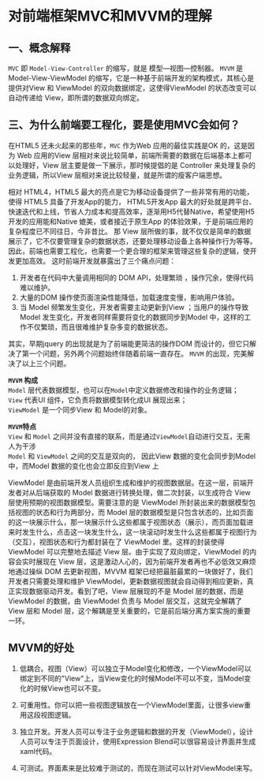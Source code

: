 # 对前端框架MVC和MVVM的理解
## 一、概念解释
`MVC` 即 `Model-View-Controller` 的缩写，就是 模型—视图—控制器。 
`MVVM` 是Model-View-ViewModel 的缩写，它是一种基于前端开发的架构模式，其核心是提供对View 和 ViewModel 的双向数据绑定，这使得ViewModel 的状态改变可以自动传递给 View，即所谓的数据双向绑定。


## 三、为什么前端要工程化，要是使用MVC会如何？

在HTML5 还未火起来的那些年，`MVC` 作为Web 应用的最佳实践是OK 的，这是因为 Web 应用的View 层相对来说比较简单，前端所需要的数据在后端基本上都可以处理好，View 层主要是做一下展示，那时候提倡的是 Controller 来处理复杂的业务逻辑，所以View 层相对来说比较轻量，就是所谓的瘦客户端思想。

相对 HTML4，HTML5 最大的亮点是它为移动设备提供了一些非常有用的功能，使得 HTML5 具备了开发App的能力， HTML5开发App 最大的好处就是跨平台、快速迭代和上线，节省人力成本和提高效率，逐渐用H5代替Native，希望使用H5 开发的应用能和Native 媲美，或者接近于原生App 的体验效果，于是前端应用的复杂程度已不同往日，今非昔比。 那 View 层所做的事，就不仅仅是简单的数据展示了，它不仅要管理复杂的数据状态，还要处理移动设备上各种操作行为等等。因此，前端也需要工程化，也需要一个更合理的框架来管理这些复杂的逻辑，使开发更加高效。 这时前端开发就暴露出了三个痛点问题：

1. 开发者在代码中大量调用相同的 DOM API，处理繁琐 ，操作冗余，使得代码难以维护。
2. 大量的DOM 操作使页面渲染性能降低，加载速度变慢，影响用户体验。
3. 当 Model 频繁发生变化，开发者需要主动更新到View ；当用户的操作导致 Model 发生变化，开发者同样需要将变化的数据同步到Model 中，这样的工作不仅繁琐，而且很难维护复杂多变的数据状态。

其实，早期jquery 的出现就是为了前端能更简洁的操作DOM 而设计的，但它只解决了第一个问题，另外两个问题始终伴随着前端一直存在。  `MVVM` 的出现，完美解决了以上三个问题。  

**`MVVM` 构成**  
`Model` 层代表数据模型，也可以在`Model`中定义数据修改和操作的业务逻辑；  
`View` 代表UI 组件，它负责将数据模型转化成UI 展现出来；  
`ViewModel` 是一个同步View 和 Model的对象。  

**`MVVM`特点**  
`View` 和 `Model` 之间并没有直接的联系，而是通过`ViewModel`自动进行交互，无需人为干涉  
`Model` 和 `ViewModel` 之间的交互是双向的， 因此View 数据的变化会同步到Model中，而Model 数据的变化也会立即反应到View 上  

ViewModel 是由前端开发人员组织生成和维护的视图数据层。在这一层，前端开发者对从后端获取的 Model 数据进行转换处理，做二次封装，以生成符合 View 层使用预期的视图数据模型。需要注意的是 ViewModel 所封装出来的数据模型包括视图的状态和行为两部分，而 Model 层的数据模型是只包含状态的，比如页面的这一块展示什么，那一块展示什么这些都属于视图状态（展示），而页面加载进来时发生什么，点击这一块发生什么，这一块滚动时发生什么这些都属于视图行为（交互），视图状态和行为都封装在了 ViewModel 里。这样的封装使得 ViewModel 可以完整地去描述 View 层。由于实现了双向绑定，ViewModel 的内容会实时展现在 View 层，这是激动人心的，因为前端开发者再也不必低效又麻烦地通过操纵 DOM 去更新视图，MVVM 框架已经把最脏最累的一块做好了，我们开发者只需要处理和维护 ViewModel，更新数据视图就会自动得到相应更新，真正实现数据驱动开发。看到了吧，View 层展现的不是 Model 层的数据，而是 ViewModel 的数据，由 ViewModel 负责与 Model 层交互，这就完全解耦了 View 层和 Model 层，这个解耦是至关重要的，它是前后端分离方案实施的重要一环。

## MVVM的好处

1. 低耦合。视图（View）可以独立于Model变化和修改，一个ViewModel可以绑定到不同的"View"上，当View变化的时候Model不可以不变，当Model变化的时候View也可以不变。

2. 可重用性。你可以把一些视图逻辑放在一个ViewModel里面，让很多view重用这段视图逻辑。

3. 独立开发。开发人员可以专注于业务逻辑和数据的开发（ViewModel），设计人员可以专注于页面设计，使用Expression Blend可以很容易设计界面并生成xaml代码。

4. 可测试。界面素来是比较难于测试的，而现在测试可以针对ViewModel来写。
